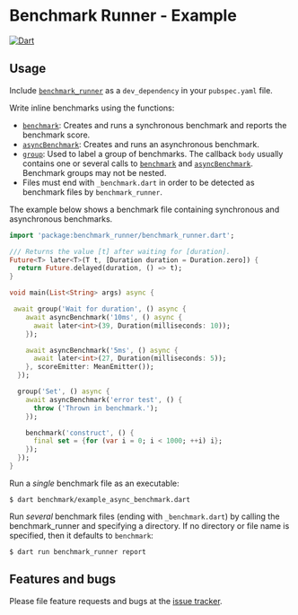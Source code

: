 # Benchmark Runner - Example
[![Dart](https://github.com/simphotonics/benchmark_runner/actions/workflows/dart.yml/badge.svg)](https://github.com/simphotonics/benchmark_runner/actions/workflows/dart.yml)

## Usage

Include [`benchmark_runner`][benchmark_runner] as a `dev_dependency`
 in your `pubspec.yaml` file.

Write inline benchmarks using the functions:
 * [`benchmark`][benchmark]: Creates and runs a synchronous benchmark and
   reports the benchmark score.
 * [`asyncBenchmark`][asyncBenchmark]: Creates and runs an
   asynchronous benchmark.
 * [`group`][group]: Used to label a group of benchmarks.
   The callback `body` usually contains one or several calls to
   [`benchmark`][benchmark] and [`asyncBenchmark`][asyncBenchmark].
   Benchmark groups may not be nested.
 * Files must end with `_benchmark.dart` in order to be detected as
   benchmark files by `benchmark_runner`.

 The example below shows a benchmark file containing synchronous and
 asynchronous benchmarks.

  ```Dart
  import 'package:benchmark_runner/benchmark_runner.dart';

  /// Returns the value [t] after waiting for [duration].
  Future<T> later<T>(T t, [Duration duration = Duration.zero]) {
    return Future.delayed(duration, () => t);
  }

  void main(List<String> args) async {

   await group('Wait for duration', () async {
      await asyncBenchmark('10ms', () async {
        await later<int>(39, Duration(milliseconds: 10));
      });

      await asyncBenchmark('5ms', () async {
        await later<int>(27, Duration(milliseconds: 5));
      }, scoreEmitter: MeanEmitter());
    });

    group('Set', () async {
      await asyncBenchmark('error test', () {
        throw ('Thrown in benchmark.');
      });

      benchmark('construct', () {
        final set = {for (var i = 0; i < 1000; ++i) i};
      });
    });
  }
  ```
Run a *single* benchmark file as an executable:
```Console
$ dart benchmark/example_async_benchmark.dart
```

Run *several* benchmark files (ending with `_benchmark.dart`)
by calling the benchmark_runner and specifying a directory.
If no directory or file name is specified, then it defaults to `benchmark`:

```Console
$ dart run benchmark_runner report
```

## Features and bugs

Please file feature requests and bugs at the [issue tracker][tracker].

[tracker]: https://github.com/simphotonics/benchmark_runner/issues

[asyncBenchmark]: https://pub.dev/documentation/benchmark_runner/doc/api/benchmark_runner/asyncBenchmark.html

[asyncGroup]: https://pub.dev/documentation/benchmark_runner/doc/api/benchmark_runner/asyncGroup.html

[benchmark_harness]: https://pub.dev/packages/benchmark_harness

[benchmark_runner]: https://pub.dev/packages/benchmark_runner

[benchmark]: https://pub.dev/documentation/benchmark_runner/doc/api/benchmark_runner/benchmark.html

[ColorProfile]: https://pub.dev/documentation/benchmark_runner/doc/api/benchmark_runner/ColorProfile.html

[group]: https://pub.dev/documentation/benchmark_runner/doc/api/benchmark_runner/group.html
